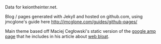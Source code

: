 Data for keiontheinter.net.

Blog / pages generated with Jekyll and hosted on github.com, using jmcglone's guide here
http://jmcglone.com/guides/github-pages/

Main theme based off Maciej Cegłowski's static version of
the [google amp page](http://idlewords.com/amp_static.html) that
he includes in his article about [web bloat](http://idlewords.com/talks/website_obesity.htm).
